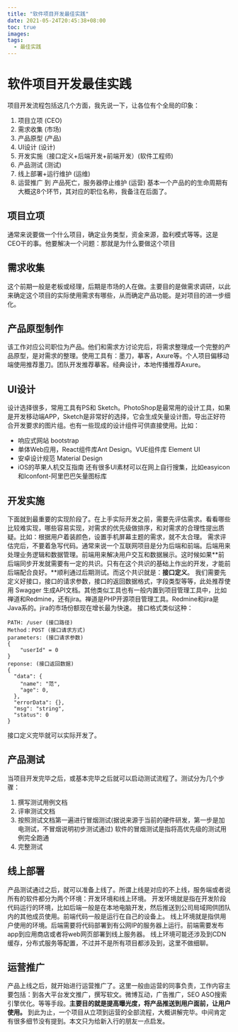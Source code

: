```yaml
---
title: "软件项目开发最佳实践"
date: 2021-05-24T20:45:38+08:00
toc: true
images:
tags: 
  - 最佳实践
---
```


# 软件项目开发最佳实践

项目开发流程包括这几个方面，我先说一下，让各位有个全局的印象：
1. 项目立项 (CEO)
2. 需求收集 (市场)
3. 产品原型 (产品)
4. UI设计 (设计)
5. 开发实施（接口定义+后端开发+前端开发）(软件工程师)
6. 产品测试 (测试)
7. 线上部署+运行维护 (运维)
8. 运营推广 到 产品死亡，服务器停止维护 (运营)
基本一个产品的的生命周期有大概这8个环节，其对应的职位名称，我备注在后面了。

## 项目立项

通常来说要做一个什么项目，确定业务类型，资金来源，盈利模式等等。这是CEO干的事。他要解决一个问题：那就是为什么要做这个项目

## 需求收集

这个前期一般是老板或经理，后期是市场的人在做。主要目的是做需求调研，以此来确定这个项目的实际使用需求有哪些，从而确定产品功能。是对项目的进一步细化。

## 产品原型制作

该工作对应公司职位为产品。他们和需求方讨论完后，将需求整理成一个完整的产品原型，是对需求的整理。使用工具有：墨刀，摹客，Axure等。个人项目偏移动端使用推荐墨刀。团队开发推荐摹客。经典设计，本地传播推荐Axure。

## UI设计

设计选择很多，常用工具有PS和 Sketch。PhotoShop是最常用的设计工具，如果是开发移动端APP，Sketch是非常好的选择，它会生成矢量设计图，导出正好符合开发要求的图片组。也有一些现成的设计组件可供直接使用。比如：
- 响应式网站 bootstrap
- 单体Web应用，React组件库Ant Design。VUE组件库 Element UI
- 安卓设计规范 Material Design
- iOS的苹果人机交互指南
还有很多UI素材可以在网上自行搜集，比如easyicon和Iconfont-阿里巴巴矢量图标库

## 开发实施

下面就到最重要的实现阶段了。在上手实际开发之前，需要先评估需求。看看哪些比较难实现，哪些容易实现，对需求的优先级做排序，和对需求的合理性提出质疑。比如：根据用户着装颜色，设置手机屏幕主题的需求，就不太合理。
需求评估完后，不要着急写代码。通常来说一个互联网项目是分为后端和前端。后端用来处理业务逻辑和数据管理。前端用来解决用户交互和数据展示。这时候如果**前后端同步开发就需要有一定的共识。只有在这个共识的基础上作出的开发，才能前后端配合良好。**顺利通过后期测试。而这个共识就是：**接口定义**。
我们需要先定义好接口，接口的请求参数，接口的返回数据格式，字段类型等等，此处推荐使用 Swagger 生成API文档。其他类似工具也有一般内置到项目管理工具中，比如禅道和Redmine，还有jira。禅道是PHP开源项目管理工具。Redmine和jira是Java系的。jira的市场份额现在增长最为快速。
接口格式类似这种：

    PATH: /user (接口路径)
    Method：POST (接口请求方式)
    parameters: (接口请求参数)
    {
        "userId" = 0
    }
    reponse: (接口返回数据)
    {
      "data": {
        "name": "范",
        "age": 0,
      },
      "errorData": {},
      "msg": "string",
      "status": 0
    }

接口定义完毕就可以实际开发了。

## 产品测试

当项目开发完毕之后，或基本完毕之后就可以启动测试流程了。测试分为几个步骤：
1. 撰写测试用例文档
2. 评审测试文档
3. 按照测试文档第一遍进行冒烟测试(据说来源于当前的硬件研发，第一步是加电测试，不冒烟说明初步测试通过) 软件的冒烟测试是指将高优先级的测试用例完全跑通
4. 完整测试

## 线上部署

产品测试通过之后，就可以准备上线了。所谓上线是对应的不上线，服务端或者说所有的软件都分为两个环境：开发环境和线上环境。
开发环境就是指在开发阶段代码运行的环境，比如后端一般是在本地电脑开发，然后推送到公司局域网供团队内的其他成员使用。前端代码一般是运行在自己的设备上。
线上环境就是指供用户使用的环境。后端需要将代码部署到有公网IP的服务器上运行。前端需要发布app到应用商店或者将web网页部署到线上服务器。
线上环境可能还涉及到CDN缓存，分布式服务等配置，不过并不是所有项目都涉及到，这里不做细聊。

## 运营推广

产品上线之后，就开始进行运营推广了。这里一般由运营的同事负责，工作内容主要包括：到各大平台发文推广，撰写软文。微博互动，广告推广，SEO ASO搜索引擎优化。等等手段。**主要目的就是提高曝光度，将产品推送到用户面前，让用户使用。**
到此为止，一个项目从立项到运营的全部流程，大概讲解完毕。中间肯定有很多细节没有提到。本文只为给新入行的朋友一点启发。